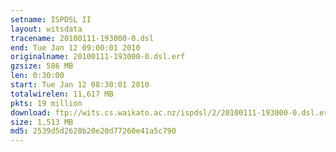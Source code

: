 ```yaml
---
setname: ISPDSL II
layout: witsdata
tracename: 20100111-193000-0.dsl
end: Tue Jan 12 09:00:01 2010
originalname: 20100111-193000-0.dsl.erf
gzsize: 586 MB
len: 0:30:00
start: Tue Jan 12 08:30:01 2010
totalwirelen: 11,617 MB
pkts: 19 million
download: ftp://wits.cs.waikato.ac.nz/ispdsl/2/20100111-193000-0.dsl.erf.gz
size: 1,513 MB
md5: 2539d5d2628b20e20d77260e41a5c790
---
```

